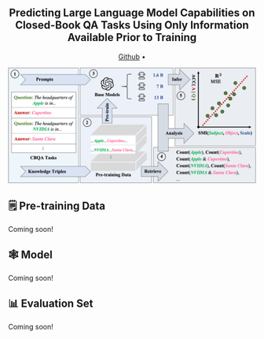 

<div align="center">
    <h2> Predicting Large Language Model Capabilities on Closed-Book QA Tasks Using Only Information Available Prior to Training </h2>

<p align="center">
  <!-- <a href="https://huggingface.co">Arxiv Paper</a> • -->
  <a href="https://github.com/yuhui1038/SMI">Github</a> •
  <!-- <a href="https://huggingface.co">Huggingface</a> • -->
  <!-- <a href="#-citation">Citation</a> -->
</p>
</div>


![Introduction](./assets/images/intro.png)



## 🗒️ Pre-training Data

Coming soon!


## 🕸️ Model

Coming soon!


## 📊 Evaluation Set

Coming soon!




<!-- ## 📖 Citation

If you find our code or paper helps, please consider citing:

```bibtex
@article{jiang2024motiongpt,
  title={Motiongpt: Human motion as a foreign language},
  author={Jiang, Biao and Chen, Xin and Liu, Wen and Yu, Jingyi and Yu, Gang and Chen, Tao},
  journal={Advances in Neural Information Processing Systems},
  volume={36},
  year={2024}
}

@inproceedings{chen2023executing,
  title={Executing your Commands via Motion Diffusion in Latent Space},
  author={Chen, Xin and Jiang, Biao and Liu, Wen and Huang, Zilong and Fu, Bin and Chen, Tao and Yu, Gang},
  booktitle={Proceedings of the IEEE/CVF Conference on Computer Vision and Pattern Recognition},
  pages={18000--18010},
  year={2023}
}
``` -->

